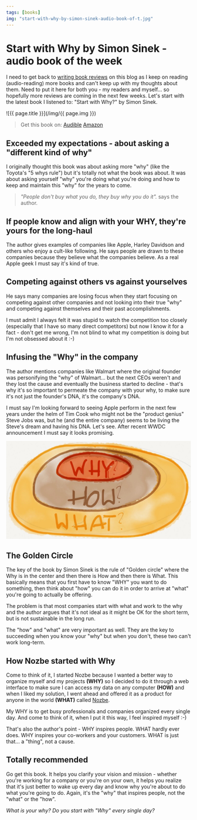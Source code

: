 ```yaml
---
tags: [books]
img: "start-with-why-by-simon-sinek-audio-book-of-t.jpg"
---
```


# Start with Why by Simon Sinek - audio book of the week


I need to get back to [writing book reviews](/books) on this blog as I keep on reading (audio-reading) more books and can't keep up with my thoughts about them. Need to put it here for both you - my readers and myself... so hopefully more reviews are coming in the next few weeks. Let's start with the latest book I listened to: "Start with Why?" by Simon Sinek.  


<!--More-->

![{{ page.title }}](/img/{{ page.img }})

> Get this book on: [Audible](https://www.audible.com/pd/B004DJCZUW?tag=sliwinski-20) [Amazon](https://www.amazon.com/dp/1591846447?tag=sliwinski-20)

## Exceeded my expectations - about asking a "different kind of why"

I originally thought this book was about asking more "why" (like the Toyota's "5 whys rule") but it's totally not what the book was about. It was about asking yourself "why" you're doing what you're doing and how to keep and maintain this "why" for the years to come.

> _"People don't buy what you do, they buy why you do it"._ says the author.

## If people know and align with your WHY, they're yours for the long-haul

The author gives examples of companies like Apple, Harley Davidson and others who enjoy a cult-like following. He says people are drawn to these companies because they believe what the companies believe. As a real Apple geek I must say it's kind of true.

## Competing against others vs against yourselves

He says many companies are losing focus when they start focusing on competing against other companies and not looking into their true "why" and competing against themselves and their past accomplishments.

I must admit I always felt it was stupid to watch the competition too closely (especially that I have so many direct competitors) but now I know it for a fact - don't get me wrong, I'm not blind to what my competition is doing but I'm not obsessed about it :-)

## Infusing the "Why" in the company

The author mentions companies like Walmart where the original founder was personifying the "why" of Walmart... but the next CEOs weren't and they lost the cause and eventually the business started to decline - that's why it's so important to permeate the company with your why, to make sure it's not just the founder's DNA, it's the company's DNA.

I must say I'm looking forward to seeing Apple perform in the next few years under the helm of Tim Cook who might not be the "product genius" Steve Jobs was, but he (and the entire company) seems to be living the Steve's dream and having his DNA. Let's see. After recent WWDC announcement I must say it looks promising.

![{{ page.title }} 2](/img/start-with-why-by-simon-sinek-audio-book-of-t-2.jpg)

## The Golden Circle

The key of the book by Simon Sinek is the rule of "Golden circle" where the Why is in the center and then there is How and then there is What. This basically means that you first have to know "WHY" you want to do something, then think about "how" you can do it in order to arrive at "what" you're going to actually be offering.

The problem is that most companies start with what and work to the why and the author argues that it's not ideal as it might be OK for the short term, but is not sustainable in the long run.

The "how" and "what" are very important as well. They are the key to succeeding when you know your "why" but when you don't, these two can't work long-term.

## How Nozbe started with Why

Come to think of it, I started Nozbe because I wanted a better way to organize myself and my projects **(WHY)** so I decided to do it through a web interface to make sure I can access my data on any computer **(HOW)** and when I liked my solution, I went ahead and offered it as a product for anyone in the world **(WHAT)** called [Nozbe][n].

My WHY is to get busy professionals and companies organized every single day. And come to think of it, when I put it this way, I feel inspired myself :-)

That's also the author's point - WHY inspires people. WHAT hardly ever does. WHY inspires your co-workers and your customers. WHAT is just that... a "thing", not a cause.

## Totally recommended

Go get this book. It helps you clarify your vision and mission - whether you're working for a company or you're on your own, it helps you realize that it's just better to wake up every day and know why you're about to do what you're going to do. Again, it's the "why" that inspires people, not the "what" or the "how".

_What is your why? Do you start with "Why" every single day?_


[n]: https://michael.gratis/nozbe
